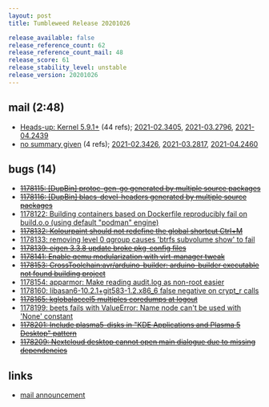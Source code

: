 ```yaml
---
layout: post
title: Tumbleweed Release 20201026

release_available: false
release_reference_count: 62
release_reference_count_mail: 48
release_score: 61
release_stability_level: unstable
release_version: 20201026
---
```


## mail (2:48)

- [Heads-up: Kernel 5.9.1+](https://github.com/boombatower/tumbleweed-review/issues/10) (44 refs); [2021-02.3405](https://github.com/boombatower/tumbleweed-review/issues/10), [2021-03.2796](https://github.com/boombatower/tumbleweed-review/issues/10), [2021-04.2439](https://github.com/boombatower/tumbleweed-review/issues/10)
- [no summary given](https://github.com/boombatower/tumbleweed-review/issues/10) (4 refs); [2021-02.3426](https://github.com/boombatower/tumbleweed-review/issues/10), [2021-03.2817](https://github.com/boombatower/tumbleweed-review/issues/10), [2021-04.2460](https://github.com/boombatower/tumbleweed-review/issues/10)

## bugs (14)

<!--more-->

- ~~[1178115: \[DupBin\] protoc-gen-go generated by multiple source packages](https://bugzilla.opensuse.org/show_bug.cgi?id=1178115)~~
- ~~[1178116: \[DupBin\] blacs-devel-headers generated by multiple source packages](https://bugzilla.opensuse.org/show_bug.cgi?id=1178116)~~
- [1178122: Building containers based on Dockerfile reproducibly fail on build.o.o (using default "podman" engine)](https://bugzilla.opensuse.org/show_bug.cgi?id=1178122)
- ~~[1178132: Kolourpaint should not redefine the global shortcut Ctrl+M](https://bugzilla.opensuse.org/show_bug.cgi?id=1178132)~~
- [1178133: removing level 0 qgroup causes 'btrfs subvolume show' to fail](https://bugzilla.opensuse.org/show_bug.cgi?id=1178133)
- ~~[1178139: eigen 3.3.8 update broke pkg-config files](https://bugzilla.opensuse.org/show_bug.cgi?id=1178139)~~
- ~~[1178141: Enable qemu modularization with virt-manager tweak](https://bugzilla.opensuse.org/show_bug.cgi?id=1178141)~~
- ~~[1178153: CrossToolchain:avr/arduino-builder: arduino-builder executable not found building project](https://bugzilla.opensuse.org/show_bug.cgi?id=1178153)~~
- [1178154: apparmor: Make reading audit.log as non-root easier](https://bugzilla.opensuse.org/show_bug.cgi?id=1178154)
- [1178160: libasan6-10.2.1+git583-1.2.x86_6 false negative on crypt_r calls](https://bugzilla.opensuse.org/show_bug.cgi?id=1178160)
- ~~[1178165: kglobalaccel5 multiples coredumps at logout](https://bugzilla.opensuse.org/show_bug.cgi?id=1178165)~~
- [1178199: beets fails with ValueError: Name node can't be used with 'None' constant](https://bugzilla.opensuse.org/show_bug.cgi?id=1178199)
- ~~[1178201: Include plasma5-disks in "KDE Applications and Plasma 5 Desktop" pattern](https://bugzilla.opensuse.org/show_bug.cgi?id=1178201)~~
- ~~[1178209: Nextcloud desktop cannot open main dialogue due to missing dependencies](https://bugzilla.opensuse.org/show_bug.cgi?id=1178209)~~



## links

- [mail announcement](https://github.com/boombatower/tumbleweed-review/issues/10)
